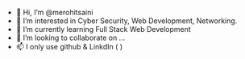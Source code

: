 - 👋 Hi, I’m @merohitsaini
- 👀 I’m interested in Cyber Security, Web Development, Networking.
- 🌱 I’m currently learning Full Stack Web Development
- 💞️ I’m looking to collaborate on ...
- 📫 I only use github & LinkdIn ( )

<!---
merohitsaini/merohitsaini is a ✨ special ✨ repository because its `README.md` (this file) appears on your GitHub profile.
You can click the Preview link to take a look at your changes.
--->
